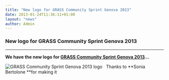 ```yaml
---
title: "New logo for GRASS Community Sprint Genova 2013"
date: 2013-01-24T11:36:11+01:00
layout: "news"
author: Admin
---
```


### New logo for GRASS Community Sprint Genova 2013

------------------------------------------------------------------------

**We have the new logo for **[GRASS Community Sprint Genova 2013](http://grasswiki.osgeo.org/wiki/GRASS_Community_Sprint_Genova_2013)\...****


![GRASS Community Sprint Genova 2013 logo](/images/news/Community_sprint_genova2013.png)
 
Thanks to **Sonia Bertolone **for making it

